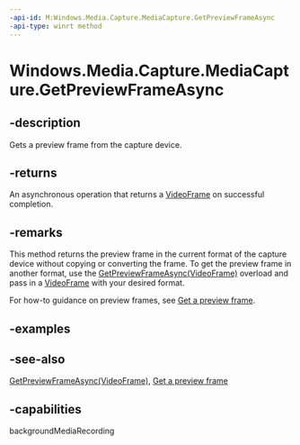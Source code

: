 ```yaml
---
-api-id: M:Windows.Media.Capture.MediaCapture.GetPreviewFrameAsync
-api-type: winrt method
---
```


<!-- Method syntax
public Windows.Foundation.IAsyncOperation<Windows.Media.VideoFrame> GetPreviewFrameAsync()
-->

# Windows.Media.Capture.MediaCapture.GetPreviewFrameAsync

## -description
Gets a preview frame from the capture device.

## -returns
An asynchronous operation that returns a [VideoFrame](../windows.media/videoframe.md) on successful completion.

## -remarks
This method returns the preview frame in the current format of the capture device without copying or converting the frame. To get the preview frame in another format, use the [GetPreviewFrameAsync(VideoFrame)](mediacapture_getpreviewframeasync_440877418.md) overload and pass in a [VideoFrame](mediacapture_getpreviewframeasync_440877418.md) with your desired format.

For how-to guidance on preview frames, see [Get a preview frame](https://docs.microsoft.com/windows/uwp/audio-video-camera/get-a-preview-frame).

## -examples

## -see-also
[GetPreviewFrameAsync(VideoFrame)](mediacapture_getpreviewframeasync_440877418.md), [Get a preview frame](https://docs.microsoft.com/windows/uwp/audio-video-camera/get-a-preview-frame)
## -capabilities
backgroundMediaRecording
